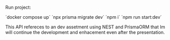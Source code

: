 Run project: 

´docker compose up´
´npx prisma migrate dev´
´npm i´
´npm run start:dev´

This API refereces to an dev assetment using NEST and PrismaORM that Im will continue the development and enhacement even after the presentation.
